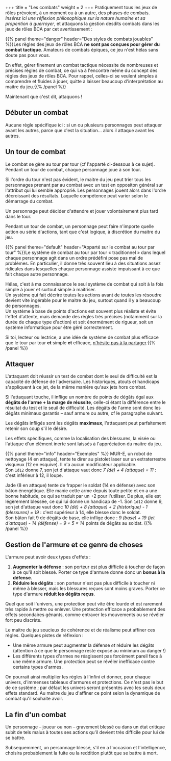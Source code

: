 +++
title = "Les combats"
weight = 2
+++
Pratiquement tous les jeux de rôles prévoient, à un moment ou à un autre, des phases de combats. _Insérez ici une réflexion philosophique sur la nature humaine et sa propention à guerroyer_, et attaquons la gestion desdits combats dans les jeux de rôles BCA par cet avertissement :

{{% panel theme="danger" header="Des styles de combats jouables" %}}Les règles des jeux de rôles BCA **ne sont pas conçues pour gérer du combat tactique**. Amateurs de combats épiques, ce jeu n'est hélas sans doute pas pour vous.

En effet, gérer finement un combat tactique nécessite de nombreuses et précises règles de combat, ce qui va à l'encontre même du concept des règles des jeux de rôles BCA. Pour rappel, celles-ci se veulent simples à comprendre et fluides à jouer, quitte à laisser beaucoup d'interprétation au maitre du jeu.{{% /panel %}}

Maintenant que c'est dit, attaquons !

## Débuter un combat

Aucune règle spécifique ici : si un ou plusieurs personnages peut attaquer avant les autres, parce que c'est la situation…  alors il attaque avant les autres.

## Un tour de combat

Le combat se gère au tour par tour (cf l'apparté ci-dessous à ce sujet). Pendant un tour de combat, chaque personnage joue à son tour.

Si l'ordre du tour n'est pas évident, le maitre du jeu peut trier tous les personnages prenant par au combat avec un test en oppositon général sur l'attribut qui lui semble approprié. Les personnages jouent alors dans l'ordre décroissant des résultats. Laquelle compétence peut varier selon le démarrage du combat.

Un personnage peut décider d'attendre et jouer volontairement plus tard dans le tour.

Pendant un tour de combat, un personnage peut faire n'importe quelle action ou série d'actions, tant que c'est logique, à discrétion du maitre du jeu.

{{% panel theme="default" header="Apparté sur le combat au tour par tour" %}}Le système de combat au tour par tour « traditionnel » dans lequel chaque personnage agit dans un ordre prédéfini pose pas mal de problèmes. En particulier, il donne très souvent lieu à des situations assez ridicules dans lesquelles chaque personnage assiste impuissant à ce que fait chaque autre personnage.

Hélas, c'est à ma connaissance le seul système de combat qui soit à la fois simple à jouer et surtout simple à maitriser.  
Un système qui fait décrire toutes les actions avant de toutes les résoudre devient vite ingérable pour le maitre du jeu, surtout quand il y a beaucoup de personnages.  
Un système à base de points d'actions est souvent plus réaliste et évite l'effet d'attente, mais demande des règles très précises (notamment sur la durée de chaque type d'action) et soit énormément de rigueur, soit un système informatique pour être géré correctement.

Si toi, lecteur ou lectrice, a une idée de système de combat plus efficace que le tour par tour **et** simple **et** efficace, [n'hésite pas à la partager](https://github.com/SpaceFox/bca-jdr/issues).{{% /panel %}}

## Attaquer

L'attaquant doit réussir un test de combat dont le seul de difficulté est la capacité de défense de l'adversaire. Les historiques, atouts et handicaps s'appliquent à ce jet, de la même manière qu'aux jets hors combat.

Si l'attaquant touche, il inflige un nombre de points de dégâts égal aux **dégâts de l'arme + la marge de réussite**, celle-ci étant la différence entre le résultat du test et le seuil de difficulté. Les dégâts de l'arme sont donc les dégâts minimaux garantis – sauf armure ou autre, cf le paragraphe suivant.

Les dégâts infligés sont les dégâts **maximaux**, l'attaquant peut parfaitement retenir son coup s'il le désire.

Les effets spécifiques, comme la localisation des blessures, la visée ou l'attaque d'un élément inerte sont laissés à l'appréciation du maitre du jeu.

{{% panel theme="info" header="Exemples" %}}
MUR-E, un robot de nettoyage (4 en attaque), tente te direr au pistolet laser sur un extraterrestre visqueux (12 en esquive). Il n'a aucun modificateur applicable.  
Son `1d12` donne 7, son jet d'attaque vaut donc _7 (dé) + 4 (attaque) = 11_ : c'est inférieur à 12, il loupe.

Jade (8 en attaque) tente de frapper le soldat (14 en défense) avec son bâton énergétique. Elle manie cette arme depuis toute petite et en a une bonne habitude, ce qui se traduit par un +2 pour l'utiliser. De plus, elle est légèrement blessée, ce qui lui donne un handicap de -1. 
Son `1d12` donne 9, son jet d'attaque vaut donc _10 (dé) + 8 (attaque) + 2 (historique) - 1 (blessures) = 19_ : c'est supérieur à 14, elle blesse donc le soldat.  
Son bâton fait 9 de dégâts de base, elle inflige donc : _9 (base) + 19 (jet d'attaque) - 14 (défense) = 9 + 5 = 14_ points de dégâts au soldat.
{{% /panel %}}

## Gestion de l'armure et ce genre de choses

L'armure peut avoir deux types d'effets :

1. **Augmenter la défense** : son porteur est plus difficile à toucher de façon à ce qu'il soit blessé. Porter ce type d'armure donne donc un **bonus à la défense**.
2. **Réduire les dégâts** : son porteur n'est pas plus difficile à toucher ni même à blesser, mais les blessures reçues sont moins graves. Porter ce type d'armure **réduit les dégâts reçus**.

Quel que soit l'univers, une protection peut vite être lourde et est rarement très rapide à mettre ou enlever. Une protection efficace a probablement des effets secondaires gênants, comme entraver les mouvements ou se révéler fort peu discrète.

Le maitre du jeu soucieux de cohérence et de réalisme peut affiner ces règles. Quelques pistes de réflexion :

- Une même armure peut augmenter la défense _et_ réduire les dégâts (attention à ce que le personnage reste exposé au minimum au danger !)
- Les différents types d'armes ne réagissent pas forcément pareil face à une même armure. Une protection peut se révéler inefficace contre certains types d'armes.

On pourrait ainsi multiplier les règles à l'infini et donner, pour chaque univers, d'immenses tableaux d'armures et protections. Ce n'est pas le but de ce système ; par défaut les univers seront présentés avec les seuls deux effets standard. Au maitre du jeu d'affiner ce point selon la dynamique de combat qu'il souhaite avoir.

## La fin d'un combat

Un personnage – joueur ou non – gravement blessé ou dans un état critique subit de tels malus à toutes ses actions qu'il devient très difficile pour lui de se battre.

Subsequemment, un personnage blessé, s'il en a l'occasion et l'intelligence, choisira probablement la fuite ou la reddition plutôt que se battre à mort.
